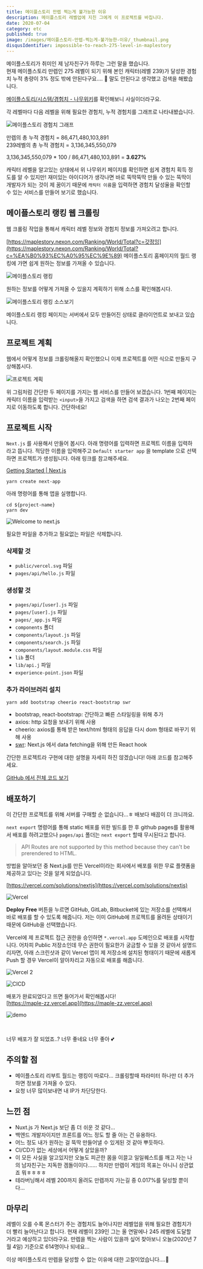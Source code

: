 ```yaml
---
title: 메이플스토리 만렙 찍는게 불가능한 이유
description: 메이플스토리 레벨업에 지친 그에게 이 프로젝트를 바칩니다.
date: 2020-07-04
category: etc
published: true
image: /images/메이플스토리-만렙-찍는게-불가능한-이유/_thumbnail.png
disqusIdentifier: impossible-to-reach-275-level-in-maplestory
---
```


메이플스토리가 취미인 제 남자친구가 하루는 그런 말을 했습니다.  
현재 메이플스토리 만렙인 275 레벨이 되기 위해 본인 캐릭터(레벨 239)가 달성한 경험치 누적 총량이 3% 정도 밖에 안된다구요....
🤔 말도 안된다고 생각했고 검색을 해봤습니다.

[메이플스토리/시스템/경험치 - 나무위키](https://namu.wiki/w/%EB%A9%94%EC%9D%B4%ED%94%8C%EC%8A%A4%ED%86%A0%EB%A6%AC/%EC%8B%9C%EC%8A%A4%ED%85%9C/%EA%B2%BD%ED%97%98%EC%B9%98)를 확인해보니 사실이더라구요.

각 레벨마다 다음 레벨을 위해 필요한 경험치, 누적 경험치를 그래프로 나타내봤습니다.

![메이플스토리 경험치 그래프](/images/메이플스토리-만렙-찍는게-불가능한-이유/11.png)

만렙의 총 누적 경험치 = 86,471,480,103,891  
239레벨의 총 누적 경험치 = 3,136,345,550,079

3,136,345,550,079 \* 100 / 86,471,480,103,891 = **3.627%**

캐릭터 레벨을 알고있는 상태에서 위 나무위키 페이지를 확인하면 쉽게 경험치 획득 정도를 알 수 있지만! 재미있는 아이디어가 생각나면 바로 뚝딱뚝딱 만들 수 있는 뚝딱이 개발자가 되는 것이 제 꿈이기 때문에 `캐릭터 이름`을 입력하면 경험치 달성율을 확인할 수 있는 서비스를 만들어 보기로 했습니다.

## 메이플스토리 랭킹 웹 크롤링

웹 크롤링 작업을 통해서 캐릭터 레벨 정보와 경험치 정보를 가져오려고 합니다.

[https://maplestory.nexon.com/Ranking/World/Total?c=갓정잉](https://maplestory.nexon.com/Ranking/World/Total?c=%EA%B0%93%EC%A0%95%EC%9E%89) 메이플스토리 홈페이지의 월드 랭킹에 가면 쉽게 원하는 정보를 가져올 수 있습니다.

![메이플스토리 랭킹](/images/메이플스토리-만렙-찍는게-불가능한-이유/1.png)

원하는 정보를 어떻게 가져올 수 있을지 계획하기 위해 소스를 확인해봅시다.

![메이플스토리 랭킹 소스보기](/images/메이플스토리-만렙-찍는게-불가능한-이유/2.png)

메이플스토리 랭킹 페이지는 서버에서 모두 만들어진 상태로 클라이언트로 보내고 있습니다.

## 프로젝트 계획

웹에서 어떻게 정보를 크롤링해올지 확인했으니 이제 프로젝트를 어떤 식으로 만들지 구상해봅시다.

![프로젝트 계획](/images/메이플스토리-만렙-찍는게-불가능한-이유/3.png)

위 그림처럼 간단한 두 페이지를 가지는 웹 서비스를 만들어 보겠습니다.
1번째 페이지는 캐릭터 이름을 입력받는 `<input>`을 가지고 검색을 하면 검색 결과가 나오는 2번째 페이지로 이동하도록 합니다. 간단하네요!

## 프로젝트 시작

`Next.js` 를 사용해서 만들어 봅시다. 아래 명령어를 입력하면 프로젝트 이름을 입력하라고 뜹니다. 적당한 이름을 입력해주고 `Default starter app` 을 template 으로 선택하면 프로젝트가 생성됩니다. 아래 링크를 참고해주세요.

[Getting Started | Next.js](https://nextjs.org/docs)

```
yarn create next-app
```

아래 명령어를 통해 앱을 실행합니다.

```
cd ${project-name}
yarn dev
```

![Welcome to next.js](/images/메이플스토리-만렙-찍는게-불가능한-이유/4.png)

필요한 파일을 추가하고 필요없는 파일은 삭제합니다.

### 삭제할 것

- `public/vercel.svg` 파일
- `pages/api/hello.js` 파일

### 생성할 것

- `pages/api/[user].js` 파일
- `pages/[user].js` 파일
- `pages/_app.js` 파일
- `components` 폴더
- `components/layout.js` 파일
- `components/search.js` 파일
- `components/layout.module.css` 파일
- `lib` 폴더
- `lib/api.j` 파일
- `experience-point.json` 파일

### 추가 라이브러리 설치

```
yarn add bootstrap cheerio react-bootstrap swr
```

- bootstrap, react-bootstrap: 간단하고 빠른 스타일링을 위해 추가
- axios: http 요청을 보내기 위해 사용
- cheerio: axios를 통해 받은 text/html 형태의 응답을 다시 dom 형태로 바꾸기 위해 사용
- [swr](https://nextjs.org/docs/basic-features/data-fetching#swr): Next.js 에서 data fetching을 위해 만든 React hook

간단한 프로젝트라 구현에 대한 설명을 자세히 하진 않겠습니다! 아래 코드를 참고해주세요.

[GitHub 에서 전체 코드 보기](https://github.com/yyna/maple-zz)

## 배포하기

이 간단한 프로젝트를 위해 서버를 구매할 순 없습니다...ㅎ 배보다 배꼽이 더 크니까요.

`next export` 명령어를 통해 static 배포를 위한 빌드를 한 후 github pages를 활용해서 배포를 하려고했으나 `pages/api` 폴더는 `next export` 할때 무시된다고 합니다.

> API Routes are not supported by this method because they can't be prerendered to HTML.

방법을 알아보던 중 Next.js를 만든 Vercel이라는 회사에서 배포를 위한 무료 플랫폼을 제공하고 있다는 것을 알게 되었습니다.

[https://vercel.com/solutions/nextjs](https://vercel.com/solutions/nextjs)

![Vercel](/images/메이플스토리-만렙-찍는게-불가능한-이유/5.png)

**Deploy Free** 버튼을 누르면 GitHub, GitLab, Bitbucket에 있는 저장소를 선택해서 바로 배포를 할 수 있도록 해줍니다. 저는 이미 GitHub에 프로젝트를 올려둔 상태이기 때문에 GitHub을 선택했습니다.

Vercel에 제 프로젝트 접근 권한을 승인하면 `*.vercel.app` 도메인으로 배포를 시작합니다.
어차피 Public 저장소인데 무슨 권한이 필요한가 궁금할 수 있을 것 같아서 설명드리자면, 아래 스크린샷과 같이 Vercel 앱이 제 저장소에 설치된 형태이기 때문에 새롭게 Push 할 경우 Vercel이 알아차리고 자동으로 배포를 해줍니다.

![Vercel 2](/images/메이플스토리-만렙-찍는게-불가능한-이유/9.png)

![CICD](/images/메이플스토리-만렙-찍는게-불가능한-이유/6.png)

배포가 완료되었다고 뜨면 들어가서 확인해봅시다!  
[https://maple-zz.vercel.app](https://maple-zz.vercel.app)

![demo](/images/메이플스토리-만렙-찍는게-불가능한-이유/10.gif)

<br/>

너무 배포가 잘 되었죠..? 너무 좋네요 너무 좋아 💕

## 주의할 점

- 메이플스토리 리부트 월드는 랭킹이 따로다... 크롤링할때 파라미터 하나만 더 추가하면 정보를 가져올 수 있다.
- 요청 너무 많이보내면 내 IP가 차단당한다.

## 느낀 점

- Nuxt.js 가 Next.js 보단 좀 더 쉬운 것 같다...
- 백엔드 개발자이지만 프론트를 어느 정도 할 줄 아는 건 유용하다.
- 어느 정도 내가 원하는 걸 뚝딱 만들어낼 수 있게된 것 같아 뿌듯하다.
- CI/CD가 없는 세상에서 어떻게 살았을까?
- 이 모든 사실을 알고있지만 오늘도 피곤한 몸을 이끌고 일일퀘스트를 깨고 자는 나의 남자친구는 지독한 겜돌이이다...... 하지만 만렙이 게임의 목표는 아니니 상관없죠 뭐ㅎㅎㅎㅎ
- 테라버닝해서 레벨 200까지 올려도 만렙까지 가는길 중 0.017%를 달성할 뿐이다...

## 마무리

레벨이 오를 수록 몬스터가 주는 경험치도 늘어나지만 레벨업을 위해 필요한 경험치가 더 빨리 늘어난다고 합니다. 현재 레벨이 239인 그는 올 연말에나 245 레벨에 도달할 거라고 예상하고 있더라구요. 만렙을 찍는 사람이 있을까 싶어 찾아보니 오늘(2020년 7월 4일) 기준으로 614명이나 되네요...

이상 메이플스토리 만렙을 달성할 수 없는 이유에 대한 고찰이었습니다....🍄
